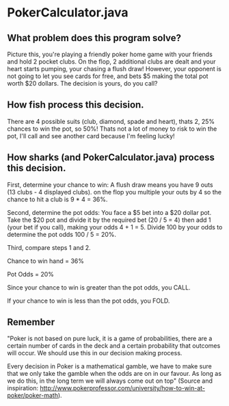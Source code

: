 # PokerCalculator.java
## What problem does this program solve?

Picture this, you're playing a friendly poker home game with your friends and hold 2 pocket clubs. On the flop, 2 additional clubs are dealt and your heart starts pumping, your chasing a flush draw! However, your opponent is not going to let you see cards for free, and bets $5 making the total pot worth $20 dollars. The decision is yours, do you call?

## How fish process this decision. 
There are 4 possible suits (club, diamond, spade and heart), thats 2, 25% chances to win the pot, so 50%! Thats not a lot of money to risk to win the pot, I'll call and see another card because I'm feeling lucky!

## How sharks (and PokerCalculator.java) process this decision. 
First, determine your chance to win: A flush draw means you have 9 outs (13 clubs - 4 displayed clubs). on the flop you multiple your outs by 4 so the chance to hit a club is 9 * 4 = 36%.

Second, determine the pot odds: You face a $5 bet into a $20 dollar pot. Take the $20 pot and divide it by the required bet (20 / 5 = 4) then add 1 (your bet if you call), making your odds 4 + 1 = 5. Divide 100 by your odds to determine the pot odds 100 / 5 = 20%.

Third, compare steps 1 and 2.

Chance to win hand = 36%

Pot Odds = 20%

Since your chance to win is greater than the pot odds, you CALL.

If your chance to win is less than the pot odds, you FOLD.

## Remember
"Poker is not based on pure luck, it is a game of probabilities, there are a certain number of cards in the deck and a certain probability that outcomes will occur. We should use this in our decision making process.

Every decision in Poker is a mathematical gamble, we have to make sure that we only take the gamble when the odds are on in our favour. As long as we do this, in the long term we will always come out on top" (Source and inspiration: http://www.pokerprofessor.com/university/how-to-win-at-poker/poker-math).
